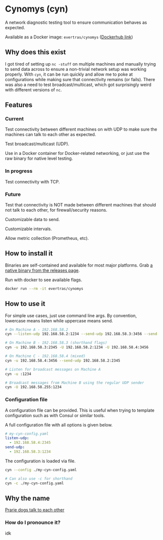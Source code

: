 # Cynomys (cyn)

A network diagnostic testing tool to ensure communication behaves as expected.

Available as a Docker image: `evertras/cynomys` ([Dockerhub link](https://hub.docker.com/r/evertras/cynomys))

## Why does this exist

I got tired of setting up `nc -stuff` on multiple machines and manually trying
to send data across to ensure a non-trivial network setup was working properly.
With `cyn`, it can be run quickly and allow me to poke at configurations while
making sure that connectivity remains (or fails). There was also a need to test
broadcast/multicast, which got surprisingly weird with different versions of
`nc`.

## Features

### Current

Test connectivity between different machines on with UDP to make sure
the machines can talk to each other as expected.

Test broadcast/multicast (UDP).

Use in a Docker container for Docker-related networking, or just use the raw
binary for native level testing.

### In progress

Test connectivity with TCP.

### Future

Test that connectivity is NOT made between different machines that should not
talk to each other, for firewall/security reasons.

Customizable data to send.

Customizable intervals.

Allow metric collection (Prometheus, etc).

## How to install it

Binaries are self-contained and available for most major platforms. Grab
[a native binary from the releases page](https://github.com/Evertras/cynomys/releases).

Run with docker to see available flags.

```bash
docker run --rm -it evertras/cynomys
```

## How to use it

For simple use cases, just use command line args. By convention, lowercase
means listen while uppercase means send.

```bash
# On Machine A - 192.168.58.2
cyn --listen-udp 192.168.58.2:1234 --send-udp 192.168.58.3:3456 --send-udp 192.168.58.4:3456

# On Machine B - 192.168.58.3 (shorthand flags)
cyn -u 192.168.58.3:2345 -U 192.168.58.2:1234 -U 192.168.58.4:3456

# On Machine C - 192.168.58.4 (mixed)
cyn -u 192.168.58.4:3456 --send-udp 192.168.58.2:2345
```

```bash
# Listen for broadcast messages on Machine A
cyn -u :1234

# Broadcast messages from Machine B using the regular UDP sender
cyn -U 192.168.58.255:1234
```

### Configuration file

A configuration file can be provided. This is useful when trying to template
configuration such as with Consul or similar tools.

A full configuration file with all options is given below.

```yaml
# my-cyn-config.yaml
listen-udp:
  - 192.168.58.4:2345
send-udp:
  - 192.168.58.3:1234
```

The configuration is loaded via file.

```bash
cyn --config ./my-cyn-config.yaml

# Can also use -c for shorthand
cyn -c ./my-cyn-config.yaml
```

## Why the name

[Prarie dogs talk to each other](https://en.wikipedia.org/wiki/Prairie_dog)

### How do I pronounce it?

idk

